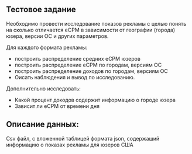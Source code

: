 ## Тестовое задание

Необходимо провести исследование показов рекламы с целью понять на сколько отличается eCPM в зависимости от географии (города) юзера, версии ОС и других параметров.

Для каждого формата рекламы:
* построить распределение средних eCPM юзеров
* построить распределение eCPM по городам, версиям ОС
* построить распределение доходов по городам, версиям ОС
* Оисать наблюдения и вывод по исследованию.

Дополнительно исследовать:
* Какой процент доходов содержит информацию о городе юзера
* Зависит ли eCPM от времени дня


## Описание данных:

Сsv файл, с вложенной таблицей формата json, содержаший информацию о показах рекламы для юзеров США

